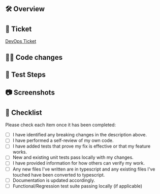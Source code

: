 ## 🛠️ Overview

<!-- A short description of the work -->

## 🎫 Ticket

[DevOps Ticket](https://dev.azure.com/qcyberdevops/Dev/_workitems/edit/<TICKET-ID>)

## 👩‍💻 Code changes

<!-- What code changes should everyone be aware of? -->

## 🧪 Test Steps

<!-- How can someone verify the changes made are correct? provide basic guidance -->

## 📷 Screenshots

<!-- Have there been changes to the UI? -->

## 📃 Checklist

Please check each item once it has been completed:

- [ ] I have identified any breaking changes in the description above.
- [ ] I have performed a self-review of my own code.
- [ ] I have added tests that prove my fix is effective or that my feature works.
- [ ] New and existing unit tests pass locally with my changes.
- [ ] I have provided information for how others can verify my work.
- [ ] Any new files I've written are in typescript and any existing files I've touched have been converted to typescript.
- [ ] Documentation is updated accordingly.
- [ ] Functional/Regression test suite passing locally (if applicable)